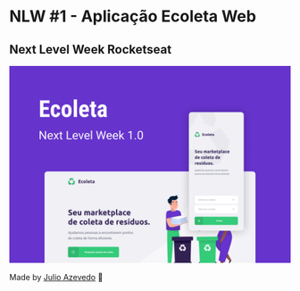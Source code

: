 # NLW #1 - Aplicação Ecoleta Web

## Next Level Week Rocketseat



![](/src/assets/Capa.png)

Made by [Julio Azevedo](https://github.com/julioaze) :rocket: